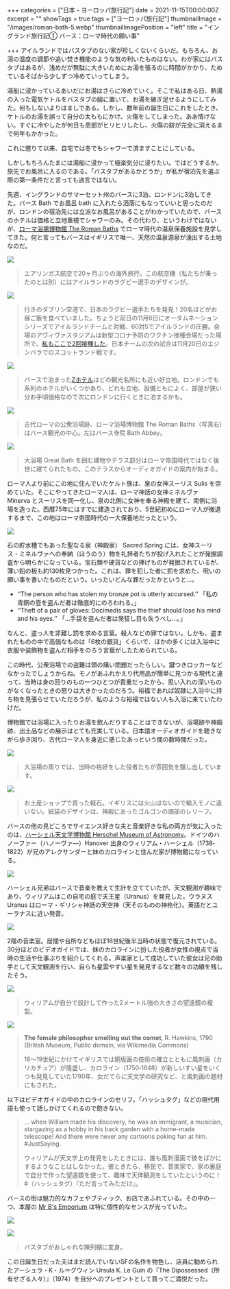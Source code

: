 +++
categories = ["日本・ヨーロッパ旅行記"]
date = 2021-11-15T00:00:00Z
excerpt = ""
showTags = true
tags = ["ヨーロッパ旅行記"]
thumbnailImage = "/images/roman-bath-5.webp"
thumbnailImagePosition = "left"
title = "イングランド旅行記① バース：ローマ時代の願い事"

+++
アイルランドではバスタブのない家が珍しくないくらいだ。もちろん、お湯の温度の調節や追い焚き機能のような気の利いたものはない。わが家にはバスタブはあるが、浅めだが無駄に大きいためにお湯を張るのに時間がかかり、ためているそばから少しずつ冷めていってしまう。

<!--more-->

湯船に浸かっているあいだにお湯はさらに冷めていく。そこで私はある日、熱湯の入った電気ケトルをバスタブの脇に置いて、お湯を継ぎ足せるようにしてみた。何もしないよりはましである。しかし、数年前の誕生日にこれをしたとき、ケトルのお湯を誤って自分の太ももにかけ、火傷をしてしまった。ああ情けない。すぐに冷やしたが何日も患部がヒリヒリしたし、火傷の跡が完全に消えるまで何年もかかった。

これに懲りて以来、自宅では冬でもシャワーで済ますことにしている。

しかしもちろんたまには湯船に浸かって極楽気分に浸りたい。ではどうするか。旅先でお風呂に入るのである。「バスタブがあるかどうか」が私が宿泊先を選ぶ際の第一条件だと言っても過言ではない。

先週、イングランドのサマーセット州のバースに3泊、ロンドンに3泊してきた。バース Bath でお風呂 bath に入れたら洒落にもなっていいと思ったのだが、ロンドンの宿泊先には立派なお風呂があることがわかっていたので、バースのホテルは価格と立地重視でシャワーのみ。その代わり、というわけではないが、[ローマ浴場博物館 The Roman Baths](https://www.romanbaths.co.uk/) でローマ時代の温泉保養施設を見学してきた。何と言ってもバースはイギリスで唯一、天然の温泉源泉が湧出する土地なのだ。

![](/images/aerlingus-rugby.webp)

> エアリンガス航空で20ヶ月ぶりの海外旅行。この航空機（私たちが乗ったのとは別）にはアイルランドのラグビー選手のデザインが。

![](/images/japanese-rugby-team.webp)

> 行きのダブリン空港で、日本のラグビー選手たちを発見！20名ほどがお昼ご飯を食べていました。ちょうど前日の11月6日にオータムネーションシリーズでアイルランドチームと対戦、60対5でアイルランドの圧勝。会場のアヴィヴァスタジアムは新型コロナ予防のワクチン接種会場だった場所で、[私もここで2回接種した](https://www.riastra.com/2021/06/%E4%B8%80%E5%9B%9E%E7%9B%AE%E3%81%AE%E3%83%AF%E3%82%AF%E3%83%81%E3%83%B3%E6%8E%A5%E7%A8%AE%E3%82%92%E3%81%97%E3%81%A6%E3%81%8D%E3%81%9F/)。日本チームの次の試合は11月20日のエジンバラでのスコットランド戦です。

![](/images/z-hotel.webp)

> バースで泊まった[Zホテル](https://www.thezhotels.com/)はどの観光名所にも近い好立地。ロンドンでも系列のホテルがいくつかあり、どれも立地、設備ともによく、部屋が狭い分お手頃価格なので次にロンドンに行くときに泊まるかも。

![](/images/roman-bath.webp)

> 古代ローマの公衆浴場跡、ローマ浴場博物館 The Roman Baths（写真右）はバース観光の中心。左はバース寺院 Bath Abbey。

![](/images/roman-bath-5.webp)

> 大浴場 Great Bath を囲む建物やテラス部分はローマ帝国時代ではなく後世に建てられたもの。このテラスからオーディオガイドの案内が始まる。

ローマ人より前にこの地に住んでいたケルト族は、泉の女神スーリス Sulis を崇めていた。そこにやってきたローマ人は、ローマ神話の女神ミネルヴァ Minerva とスーリスを同一化し、泉の北側に女神を奉る神殿を建て、南側に浴場を造った。西暦75年にはすでに建造されており、5世紀初めにローマ人が撤退するまで、この地はローマ帝国時代の一大保養地だったという。

![](/images/roman-bath-4.webp)

石の貯水槽でもあった聖なる泉（神殿泉） Sacred Spring には、女神スーリス・ミネルヴァへの奉納（ほうのう）物を礼拝者たちが投げ入れたことが発掘調査から明らかになっている。宝石類や硬貨などの捧げものが発掘されているが、薄い鉛の板も約130枚見つかった。これは、罪を犯した者に罰を求めた、呪いの願い事を書いたものだという。いったいどんな罪だったかというと...。

* ‘‘The person who has stolen my bronze pot is utterly accursed.’’ 「私の青銅の壺を盗んだ者は徹底的にのろわれる。」
* ‘‘Theft of a pair of gloves: Docimedis says the thief should lose his mind and his eyes.’’ 「...手袋を盗んだ者は発狂し目も失うべし…。」

なんと、盗っ人を非難し罰を求める言葉。殺人などの罪ではない。しかも、盗まれたものの中で高価なものは「6枚の銀貨」くらいで、ほかの多くには入浴中に衣服や装飾物を盗んだ相手をのろう言葉がしたためられている。

この時代、公衆浴場での盗難は頭の痛い問題だったらしい。鍵つきロッカーなどなかったでしょうからね。モノがあふれかえり代用品が簡単に見つかる現代と違って、当時は身の回りのもの一つひとつが貴重だったから、思い入れの深いものがなくなったときの怒りは大きかったのだろう。裕福であれば奴隷に入浴中に持ち物を見張らせていただろうが、私のような裕福ではない人も入浴に来ていたわけだ。

博物館では浴場に入ったりお湯を飲んだりすることはできないが、浴場跡や神殿跡、出土品などの展示はとても充実している。日本語オーディオガイドを聴きながら歩き回り、古代ローマ人を身近に感じたあっという間の数時間だった。

![](/images/roman-bath-3.webp)

> 大浴場の周りでは、当時の格好をした役者たちが雰囲気を醸し出しています。

![](/images/roman-bath-omiyage.webp)

> お土産ショップで買った軽石。イギリスには火山はないので輸入モノに違いない。紙袋のデザインは、神殿にあったゴルゴンの頭部のレリーフ。

バースの他の見どころでサイエンス好きな夫と音楽好きな私の両方が気に入ったのは、[ハーシェル天文学博物館 Herschel Museum of Astronomy](https://herschelmuseum.org.uk/)。ドイツのハノーファー（ハノーヴァ―）Hanover 出身のウィリアム・ハーシェル（1738‐1822）が兄のアレクサンダーと妹のカロラインと住んだ家が博物館になっている。

![](/images/herschel-museum-2.webp)

ハーシェル兄弟はバースで音楽を教えて生計を立てていたが、天文観測が趣味であり、ウィリアムはこの自宅の庭で天王星（Uranus）を発見した。ウラヌス Uranus はローマ・ギリシャ神話の天空神（天そのものの神格化）。英語だとユーラナスに近い発音。

![](/images/herschel-museum-1.webp)

2階の音楽室。居間や台所などもほぼ18世紀後半当時の状態で復元されている。30分ほどのビデオガイドでは、妹のカロラインに扮した役者が女性の視点で当時の生活や仕事ぶりを紹介してくれる。声楽家として成功していた彼女は兄の助手として天文観測を行い、自らも星雲やすい星を発見するなど数々の功績を残したそう。

![](/images/herschel-museum-3.webp)

> ウィリアムが自分で設計して作った2メートル強の大きさの望遠鏡の複製。

![](/images/the_female_philosopher-_smelling_out_the_comet.webp)

> **The female philosopher smelling out the comet**, R. Hawkins, 1790 (British Museum, Public domain, via Wikimedia Commons)
>
> 18～19世紀にかけてイギリスでは銅版画の技術の確立とともに風刺画（カリカチュア）が隆盛し、カロライン（1750‐1848）が新しいすい星をいくつも発見していた1790年、女だてらに天文学の研究など、と風刺画の題材にもされた。

以下はビデオガイドの中のカロラインのセリフ。「ハッシュタグ」などの現代用語も使って話しかけてくれるので飽きない。

> ... when William made his discovery, he was an immigrant, a musician, stargazing as a hobby in his back garden with a home-made telescope! And there were never any cartoons poking fun at him. #JustSaying.
>
> ウィリアムが天文学上の発見をしたときには、誰も風刺漫画で彼をばかにするようなことはしなかった。彼ときたら、移民で、音楽家で、家の裏庭で自分で作った望遠鏡を使って、趣味で天体観測をしていたというのに！#（ハッシュタグ）『ただ言ってみただけ』。

バースの街は魅力的なカフェやブティック、お店であふれている。その中の一つ、本屋の [Mr B's Emporium](https://mrbsemporium.com/) は特に個性的なセンスが光っていた。

![](/images/mr-b-emporium-2.webp)

![](/images/mr-b-emporium-1.webp)

> バスタブがおしゃれな陳列棚に変身。

この日誕生日だった夫はまだ読んでいないSFの名作を物色し、店員に勧められたアーシュラ・K・ル＝グウィン Ursula K. Le Guin の『The Dipossessed（所有せざる人々）』（1974）を自分へのプレゼントとして買ってご満悦だった。